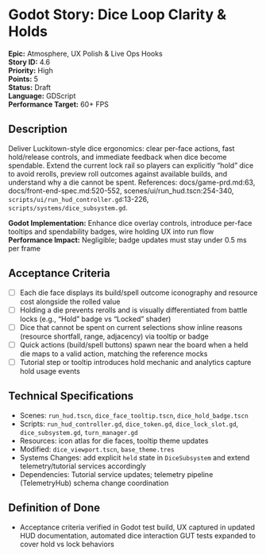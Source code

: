 # Godot Story: Dice Loop Clarity & Holds

**Epic:** Atmosphere, UX Polish & Live Ops Hooks  
**Story ID:** 4.6  
**Priority:** High  
**Points:** 5  
**Status:** Draft  
**Language:** GDScript  
**Performance Target:** 60+ FPS

## Description
Deliver Luckitown-style dice ergonomics: clear per-face actions, fast hold/release controls, and immediate feedback when dice become spendable. Extend the current lock rail so players can explicitly “hold” dice to avoid rerolls, preview roll outcomes against available builds, and understand why a die cannot be spent. References: docs/game-prd.md:63, docs/front-end-spec.md:520-552, scenes/ui/run_hud.tscn:254-340, `scripts/ui/run_hud_controller.gd`:13-226, `scripts/systems/dice_subsystem.gd`.

**Godot Implementation:** Enhance dice overlay controls, introduce per-face tooltips and spendability badges, wire holding UX into run flow  
**Performance Impact:** Negligible; badge updates must stay under 0.5 ms per frame

## Acceptance Criteria
- [ ] Each die face displays its build/spell outcome iconography and resource cost alongside the rolled value
- [ ] Holding a die prevents rerolls and is visually differentiated from battle locks (e.g., “Hold” badge vs “Locked” shader)
- [ ] Dice that cannot be spent on current selections show inline reasons (resource shortfall, range, adjacency) via tooltip or badge
- [ ] Quick actions (build/spell buttons) spawn near the board when a held die maps to a valid action, matching the reference mocks
- [ ] Tutorial step or tooltip introduces hold mechanic and analytics capture hold usage events

## Technical Specifications
- Scenes: `run_hud.tscn`, `dice_face_tooltip.tscn`, `dice_hold_badge.tscn`
- Scripts: `run_hud_controller.gd`, `dice_token.gd`, `dice_lock_slot.gd`, `dice_subsystem.gd`, `turn_manager.gd`
- Resources: icon atlas for die faces, tooltip theme updates
- Modified: `dice_viewport.tscn`, `base_theme.tres`
- Systems Changes: add explicit `held` state in `DiceSubsystem` and extend telemetry/tutorial services accordingly
- Dependencies: Tutorial service updates; telemetry pipeline (TelemetryHub) schema change coordination

## Definition of Done
- Acceptance criteria verified in Godot test build, UX captured in updated HUD documentation, automated dice interaction GUT tests expanded to cover hold vs lock behaviors
